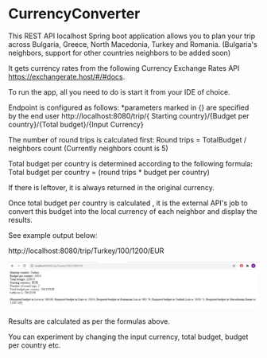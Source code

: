 # CurrencyConverter

This REST API localhost Spring boot application allows you to plan your trip across Bulgaria, Greece, North Macedonia, Turkey and Romania. (Bulgaria's neighbors, support for other countries neighbors to be added soon)

It gets currency rates from the following Currency Exchange Rates API https://exchangerate.host/#/#docs.

To run the app, all you need to do is start it from your IDE of choice.

Endpoint is configured as follows:
*parameters marked in {} are specified by the end user
http://localhost:8080/trip/{ Starting country}/{Budget per country}/{Total budget}/{Input Currency}

The number of round trips is calculated first: Round trips = TotalBudget / neighbors count (Currently neighbors count is 5)

Total budget per country is determined according to the following formula: Total budget per country = (round trips * budget per country)

If there is leftover, it is always returned in the original currency.

Once total budget per country is calculated , it is the external API's job to convert this budget into the local currency of each neighbor and display the results.

See example output below: 

http://localhost:8080/trip/Turkey/100/1200/EUR

![alt text](https://github.com/MihaelMihov/CurrencyConverter/blob/master/src/main/Capture.JPG)

Results are calculated as per the formulas above. 

You can experiment by changing the input currency, total budget, budget per country etc.



